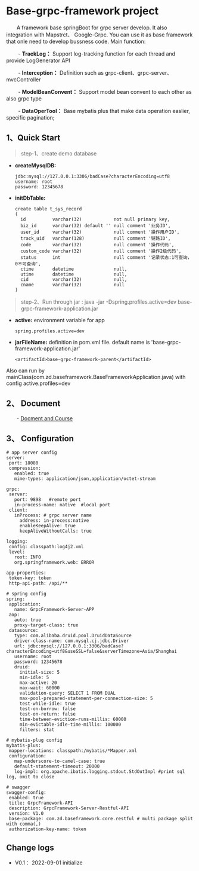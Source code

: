 # Base-grpc-framework project
&emsp;&emsp;A framework base springBoot for grpc server develop. It also integration with Mapstrct、 Google-Grpc.
You can use it as base framework that onle need to develop bussness code. Main function:

&emsp;&emsp; - __TrackLog：__ Support log-tracking function for each thread and provide LogGenerator API

&emsp;&emsp; - __Interception：__ Definition such as grpc-client、grpc-server、mvcController

&emsp;&emsp; - __ModelBeanConvent：__ Support model bean convent to each other as also grpc type

&emsp;&emsp; - __DataOperTool：__ Base mybatis plus that make data operation easlier, specific pagination;


## 1、Quick Start
> step-1、create demo database 

- __createMysqlDB:__ 
  ```
  jdbc:mysql://127.0.0.1:3306/badCase?characterEncoding=utf8
  username: root
  password: 12345678
  
- __initDbTable:__ 
  ```
  create table t_sys_record
  (
    id          varchar(32)            not null primary key,
    biz_id      varchar(32) default '' null comment '业务ID',
    user_id     varchar(32)            null comment '操作用户ID',
    track_uid   varchar(128)           null comment '链路ID',
    code        varchar(32)            null comment '操作代码',
    custom_code varchar(32)            null comment '操作2级代码',
    status      int                    null comment '记录状态:1可查询，0不可查询',
    ctime       datetime               null,
    utime       datetime               null,
    cid         varchar(32)            null,
    cname       varchar(32)            null
  )

> step-2、Run through jar : java -jar -Dspring.profiles.active=dev  base-grpc-framework-application.jar

- __active:__ environment variable for app
  ```
  spring.profiles.active=dev
- __jarFileName:__ definition in pom.xml file. default name is 'base-grpc-framework-application.jar'
  ```
  <artifactId>base-grpc-framework-parent</artifactId>
  
Also can run by mainClass(com.zd.baseframework.BaseFrameworkApplication.java) with config active.profiles=dev 

## 2、 Document
&emsp;&emsp;- [Docment and Course](  https://blog.51cto.com/arch/5386304)

## 3、 Configuration
 ```
# app server config
server:
  port: 18080
  compression:
    enabled: true
    mime-types: application/json,application/octet-stream

grpc:
  server:
    port: 9898   #remote port
    in-process-name: native  #local port
  client:
    inProcess: # grpc server name
      address: in-process:native
      enableKeepAlive: true
      keepAliveWithoutCalls: true

logging:
  config: classpath:log4j2.xml
  level:
    root: INFO
    org.springframework.web: ERROR

app-properties:
  token-key: token
  http-api-path: /api/**

# spring config
spring:
  application:
    name: GrpcFramework-Server-APP
  aop:
    auto: true
    proxy-target-class: true
  datasource:
    type: com.alibaba.druid.pool.DruidDataSource
    driver-class-name: com.mysql.cj.jdbc.Driver
    url: jdbc:mysql://127.0.0.1:3306/badCase?characterEncoding=utf8&useSSL=false&serverTimezone=Asia/Shanghai
    username: root
    password: 12345678
    druid:
      initial-size: 5
      min-idle: 5
      max-active: 20
      max-wait: 60000
      validation-query: SELECT 1 FROM DUAL
      max-pool-prepared-statement-per-connection-size: 5
      test-while-idle: true
      test-on-borrow: false
      test-on-return: false
      time-between-eviction-runs-millis: 60000
      min-evictable-idle-time-millis: 100000
      filters: stat

# mybatis-plug config
mybatis-plus:
  mapper-locations: classpath:/mybatis/*Mapper.xml
  configuration:
    map-underscore-to-camel-case: true 
    default-statement-timeout: 20000 
    log-impl: org.apache.ibatis.logging.stdout.StdOutImpl #print sql log, omit to close

# swagger 
swagger-config:
  enabled: true 
  title: GrpcFramework-API
  description: GrpcFramework-Server-Restful-API
  version: V1.0
  base-package: com.zd.baseframework.core.restful # multi package split with comma(,)
  authorization-key-name: token
 ```

## Change logs

- V0.1： 2022-09-01 initialize
